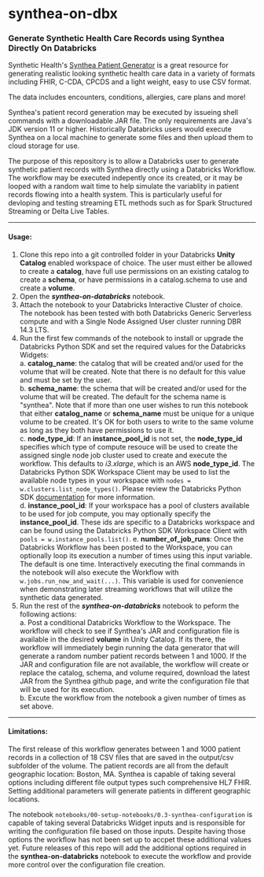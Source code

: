 # synthea-on-dbx
### Generate Synthetic Health Care Records using Synthea Directly On Databricks

Synthetic Health's [Synthea Patient Generator](https://github.com/synthetichealth/synthea) is a great resource for generating realistic looking synthetic health care data in a variety of formats including FHIR, C-CDA, CPCDS and a light weight, easy to use CSV format.  

The data includes encounters, conditions, allergies, care plans and more!  

Synthea's patient record generation may be executed by issueing shell commands with a downloadable JAR file.  The only requirements are Java's JDK version 11 or higher.  Historically Databricks users would execute Synthea on a local machine to generate some files and then upload them to cloud storage for use.  

The purpose of this repository is to allow a Databricks user to generate synthetic patient records with Synthea directly using a Databricks Workflow.  The workflow may be executed indepently once its created, or it may be looped with a random wait time to help simulate the variablity in patient records flowing into a health system.  This is particularly useful for devloping and testing streaming ETL methods such as for Spark Structured Streaming or Delta Live Tables.  

***

#### Usage:  

1. Clone this repo into a git controlled folder in your Databricks **Unity Catalog** enabled workspace of choice. The user must either be allowed to create a **catalog**, have full use permissions on an existing catalog to create a **schema**, or have permissions in a catalog.schema to use and create a **volume**.
1. Open the ***synthea-on-databricks*** notebook.
1. Attach the notebook to your Databricks Interactive Cluster of choice.  The notebook has been tested with both Databricks Generic Serverless compute and with a Single Node Assigned User cluster running DBR 14.3 LTS.  
1. Run the first few commands of the notebook to install or upgrade the Databricks Python SDK and set the required values for the Databricks Widgets:   
  a. **catalog_name**: the catalog that will be created and/or used for the volume that will be created. Note that there is no default for this value and must be set by the user.  
  b. **schema_name**: the schema that will be created and/or used for the volume that will be created.  The default for the schema name is "synthea".  Note that if more than one user wishes to run this notebook that either **catalog_name** or **schema_name** must be unique for a unique volume to be created.  It's OK for both users to write to the same volume as long as they both have permissions to use it.  
  c. **node_type_id**: If an **instance_pool_id** is not set, the **node_type_id** specifies which type of compute resouce will be used to create the assigned single node job cluster used to create and execute the workflow.  This defaults to *i3.xlarge*, which is an AWS **node_type_id**.  The Databricks Python SDK Workspace Client may be used to list the available node types in your workspace with `nodes = w.clusters.list_node_types()`.  Please review the Databricks Python SDK [documentation](https://docs.databricks.com/en/dev-tools/sdk-python.html) for more information.  
  d. **instance_pool_id**: If your workspace has a pool of clusters available to be used for job compute, you may optionally specify the **instance_pool_id**.  These ids are specific to a Databricks workspace and can be found using the Databricks Python SDK Workspace Client with `pools = w.instance_pools.list()`.
  e. **number_of_job_runs**:  Once the Databricks Workflow has been posted to the Workspace, you can optionally loop its execution a number of times using this input variable.  The default is one time.  Interactively executing the final commands in the notebook will also execute the Workflow with `w.jobs.run_now_and_wait(...)`.  This variable is used for convenience when demonstrating later streaming workflows that will utilize the synthetic data generated.  
1. Run the rest of the ***synthea-on-databricks*** notebook to peform the following actions:    
  a. Post a conditional Databricks Workflow to the Workspace.  The workflow will check to see if Synthea's JAR and configuration file is available in the desired **volume** in Unity Catalog.  If its there, the workflow will immediately begin running the data generator that will generate a random number patient records between 1 and 1000.  If the JAR and configuration file are not available, the workflow will create or replace the catalog, schema, and volume required, download the latest JAR from the Synthea github page, and write the configuration file that will be used for its execution.  
  b. Excute the workflow from the notebook a given number of times as set above.   

***

#### Limitations: 

The first release of this workflow generates between 1 and 1000 patient records in a collection of 18 CSV files that are saved in the output/csv subfolder of the volume.  The patient records are all from the default geographic location: Boston, MA.  Synthea is capable of taking several options including different file output types such comprehensive HL7 FHIR.   Setting additional parameters will generate patients in different geographic locations.  

The notebook `notebooks/00-setup-notebooks/0.3-synthea-configuration` is capable of taking several Databricks Widget inputs and is responsible for writing the configuration file based on those inputs. Despite having those options the workflow has not been set up to accpet these additional values yet.  Future releases of this repo will add the additional options required in the **synthea-on-databricks** notebook to execute the workflow and provide more control over the configuration file creation.   




















  